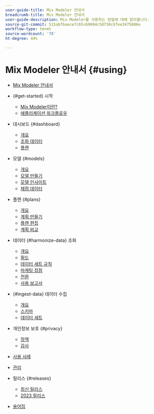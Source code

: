 ```yaml
---
user-guide-title: Mix Modeler 안내서
breadcrumb-title: Mix Modeler 안내서
user-guide-description: Mix Modeler를 사용하는 방법에 대해 알아봅니다.
source-git-commit: 515abfbaece7c65c69694c58730c6fee3475886e
workflow-type: tm+mt
source-wordcount: '78'
ht-degree: 44%

---
```



# Mix Modeler 안내서 {#using}

+ [Mix Modeler 안내서](/help/overview.md)

+ {#get-started} 시작
   + [Mix Modeler이란?](/help/get-started/about.md)
   + [애플리케이션 워크플로우](/help/get-started/workflow.md)

+ 대시보드 {#dashboard}
   + [개요](/help/dashboard/overview.md)
   + [조화 데이터](/help/dashboard/harmonized-data.md)
   + [플랜](/help/dashboard/plans.md)

+ 모델 {#models}
   + [개요](/help/models/overview.md)
   + [모델 만들기](/help/models/create.md)
   + [모델 인사이트](/help/models/insights.md)
   + [채점 데이터](/help/models/scoring-data.md)

+ 플랜 {#plans}
   + [개요](/help/plans/overview.md)
   + [계획 만들기](/help/plans/create.md)
   + [플랜 편집](/help/plans/edit.md)
   + [계획 비교](/help/plans/compare.md)

+ 데이터 {#harmonize-data} 조화
   + [개요](/help/harmonize-data/overview.md)
   + [필드](/help/harmonize-data/fields.md)
   + [데이터 세트 규칙](/help/harmonize-data/dataset-rules.md)
   + [마케팅 접점](/help/harmonize-data/marketing-touchpoints.md)
   + [전환](/help/harmonize-data/conversions.md)
   + [사용 보고서](/help/harmonize-data/usage-report.md)

+ {#ingest-data} 데이터 수집
   + [개요](/help/ingest-data/overview.md)
   + [스키마](/help/ingest-data/schemas.md)
   + [데이터 세트](/help/ingest-data/datasets.md)

+ 개인정보 보호 {#privacy}
   + [정책](/help/privacy/policies.md)
   + [감사](/help/privacy/audits.md)

+ [사용 사례](/help/main-guide/use-cases.md)

+ [관리](/help/main-guide/administration.md)

+ 릴리스 {#releases}
   + [최신 릴리스](/help/releases/latest.md)
   + [2023 릴리스](/help/releases/2023.md)

+ [용어집](/help/main-guide/glossary.md)


